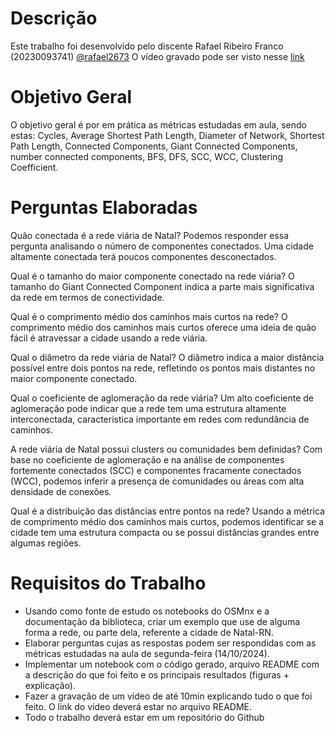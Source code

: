 # Descrição

Este trabalho foi desenvolvido  pelo discente Rafael Ribeiro Franco (20230093741) [@rafael2673](https://github.com/rafael2673) 
O vídeo gravado pode ser visto nesse [link](https://youtu.be/_XC9x6LtuQc)

# Objetivo Geral

O objetivo geral é por em prática as métricas estudadas em aula, sendo estas:
Cycles, Average Shortest Path Length, Diameter of
Network, Shortest Path Length, Connected
Components, Giant Connected Components, number
connected components, BFS, DFS, SCC, WCC,
Clustering Coefficient.

# Perguntas Elaboradas

Quão conectada é a rede viária de Natal?
Podemos responder essa pergunta analisando o número de componentes conectados. Uma cidade altamente conectada terá poucos componentes desconectados.

Qual é o tamanho do maior componente conectado na rede viária?
O tamanho do Giant Connected Component indica a parte mais significativa da rede em termos de conectividade.

Qual é o comprimento médio dos caminhos mais curtos na rede?
O comprimento médio dos caminhos mais curtos oferece uma ideia de quão fácil é atravessar a cidade usando a rede viária.

Qual o diâmetro da rede viária de Natal?
O diâmetro indica a maior distância possível entre dois pontos na rede, refletindo os pontos mais distantes no maior componente conectado.

Qual o coeficiente de aglomeração da rede viária?
Um alto coeficiente de aglomeração pode indicar que a rede tem uma estrutura altamente interconectada, característica importante em redes com redundância de caminhos.

A rede viária de Natal possui clusters ou comunidades bem definidas?
Com base no coeficiente de aglomeração e na análise de componentes fortemente conectados (SCC) e componentes fracamente conectados (WCC), podemos inferir a presença de comunidades ou áreas com alta densidade de conexões.

Qual é a distribuição das distâncias entre pontos na rede?
Usando a métrica de comprimento médio dos caminhos mais curtos, podemos identificar se a cidade tem uma estrutura compacta ou se possui distâncias grandes entre algumas regiões.

# Requisitos do Trabalho
- Usando como fonte de estudo os notebooks do OSMnx e a documentação da
biblioteca, criar um exemplo que use de alguma forma a rede, ou parte dela,
referente a cidade de Natal-RN.
- Elaborar perguntas cujas as respostas podem ser respondidas com as
métricas estudadas na aula de segunda-feira (14/10/2024).
- Implementar um notebook com o código gerado, arquivo README com a
descrição do que foi feito e os principais resultados (figuras + explicação).
- Fazer a gravação de um vídeo de até 10min explicando tudo o que foi feito. O
link do vídeo deverá estar no arquivo README.
- Todo o trabalho deverá estar em um repositório do Github
